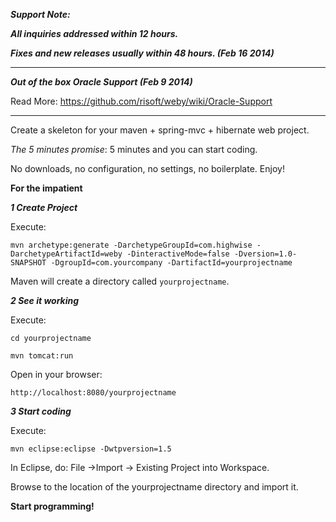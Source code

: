***Support Note:***

***All inquiries addressed within 12 hours.***

***Fixes and new releases usually within 48 hours. (Feb 16 2014)***

-------------------------------------------------

***Out of the box Oracle Support (Feb 9 2014)***
 
Read More: https://github.com/risoft/weby/wiki/Oracle-Support

----------------------------------------

Create a skeleton for your maven + spring-mvc + hibernate web project.

*The 5 minutes promise*: 5 minutes and you can start coding.

No downloads, no configuration, no settings, no boilerplate. Enjoy!

**For the impatient**

***1 Create Project***

Execute:

`mvn archetype:generate -DarchetypeGroupId=com.highwise -DarchetypeArtifactId=weby -DinteractiveMode=false -Dversion=1.0-SNAPSHOT -DgroupId=com.yourcompany -DartifactId=yourprojectname`

Maven will create a directory called `yourprojectname`.

***2 See it working***

Execute:

`cd yourprojectname`

`mvn tomcat:run`

Open in your browser:

`http://localhost:8080/yourprojectname`

***3 Start coding***

Execute:

`mvn eclipse:eclipse -Dwtpversion=1.5`

In Eclipse, do: File &#8594;Import &#8594; Existing Project into Workspace.

Browse to the location of the yourprojectname directory and import it. 

**Start programming!**

